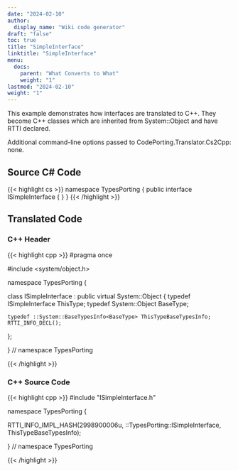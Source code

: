 ```yaml
---
date: "2024-02-10"
author:
  display_name: "Wiki code generator"
draft: "false"
toc: true
title: "SimpleInterface"
linktitle: "SimpleInterface"
menu:
  docs:
    parent: "What Converts to What"
    weight: "1"
lastmod: "2024-02-10"
weight: "1"
---
```


This example demonstrates how interfaces are translated to C++. They become C++ classes which are inherited from System::Object and have RTTI declared.

Additional command-line options passed to CodePorting.Translator.Cs2Cpp: none.

## Source C# Code ##

{{< highlight cs >}}
namespace TypesPorting
{
    public interface ISimpleInterface
    {
    }
}
{{< /highlight >}}

## Translated Code ##

### C++ Header ###

{{< highlight cpp >}}
#pragma once

#include <system/object.h>

namespace TypesPorting {

class ISimpleInterface : public virtual System::Object
{
    typedef ISimpleInterface ThisType;
    typedef System::Object BaseType;
    
    typedef ::System::BaseTypesInfo<BaseType> ThisTypeBaseTypesInfo;
    RTTI_INFO_DECL();
    
};

} // namespace TypesPorting



{{< /highlight >}}

### C++ Source Code ###

{{< highlight cpp >}}
#include "ISimpleInterface.h"

namespace TypesPorting {

RTTI_INFO_IMPL_HASH(2998900006u, ::TypesPorting::ISimpleInterface, ThisTypeBaseTypesInfo);

} // namespace TypesPorting

{{< /highlight >}}
